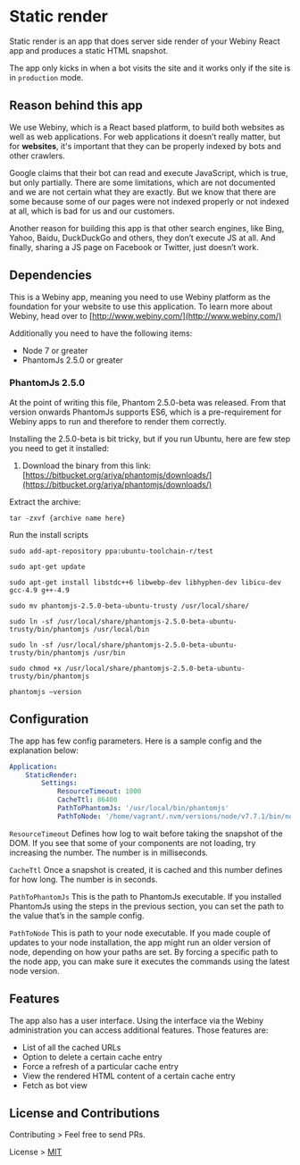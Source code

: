# Static render
Static render is an app that does server side render of your Webiny React app and produces a static HTML snapshot.

The app only kicks in when a bot visits the site and it works only if the site is in `production` mode.

## Reason behind this app
We use Webiny, which is a React based platform, to build both websites as well as web applications. For web applications it doesn’t really matter, but for  **websites**, it's important that they  can be properly indexed by bots and other crawlers.

Google claims that their bot can read and execute JavaScript, which is true, but only partially. There are some limitations, which are not documented and we are not certain what they are exactly. But we know that there are some because some of our pages were not indexed properly or not indexed at all, which is bad for us and our customers.

Another reason for building this app is that other search engines, like Bing, Yahoo, Baidu, DuckDuckGo and others, they don’t execute JS at all. And finally, sharing a JS page on Facebook or Twitter, just doesn’t work.

## Dependencies
This is a Webiny app, meaning you need to use Webiny platform as the foundation for your website to use this application. To learn more about Webiny, head over to [http://www.webiny.com/](http://www.webiny.com/)

Additionally you need to have the following items:
* Node 7 or greater
* PhantomJs 2.5.0 or greater

### PhantomJs 2.5.0
At the point of writing this file, Phantom 2.5.0-beta was released. From that version onwards PhantomJs supports ES6, which is a pre-requirement for Webiny apps to run and therefore to render them correctly.

Installing the 2.5.0-beta is bit tricky, but if you run Ubuntu, here are few step you need to get it installed:

1. Download the binary from this link:
[https://bitbucket.org/ariya/phantomjs/downloads/](https://bitbucket.org/ariya/phantomjs/downloads/)

Extract the archive:
```
tar -zxvf {archive name here}
```

Run the install scripts
```
sudo add-apt-repository ppa:ubuntu-toolchain-r/test

sudo apt-get update

sudo apt-get install libstdc++6 libwebp-dev libhyphen-dev libicu-dev gcc-4.9 g++-4.9

sudo mv phantomjs-2.5.0-beta-ubuntu-trusty /usr/local/share/

sudo ln -sf /usr/local/share/phantomjs-2.5.0-beta-ubuntu-trusty/bin/phantomjs /usr/local/bin

sudo ln -sf /usr/local/share/phantomjs-2.5.0-beta-ubuntu-trusty/bin/phantomjs /usr/bin

sudo chmod +x /usr/local/share/phantomjs-2.5.0-beta-ubuntu-trusty/bin/phantomjs

phantomjs —version
```

## Configuration
The app has few config parameters. Here is a sample config and the explanation below:

```yaml
Application:
    StaticRender:
        Settings:
            ResourceTimeout: 1000
            CacheTtl: 86400
            PathToPhantomJs: '/usr/local/bin/phantomjs'
            PathToNode: '/home/vagrant/.nvm/versions/node/v7.7.1/bin/node'
```

`ResourceTimeout`
Defines how log to wait before taking the snapshot of the DOM.
If you see that some of your components are not loading, try increasing the number.
The number is in milliseconds.

 `CacheTtl`
Once a snapshot is created, it is cached and this number defines for how long. The number is in seconds.

`PathToPhantomJs`
This is the path to PhantomJs executable. If you installed PhantomJs using the steps in the previous section, you can set the path to the value that’s in the sample config.

`PathToNode`
This is path to your node executable. If you made couple of updates to your node installation, the app might run an older version of node, depending on how your paths are set. By forcing a specific path to the node app, you can make sure it executes the commands using the latest node version.

## Features
The app also has a user interface. Using the interface via the Webiny administration you can access additional features. Those features are:
* List of all the cached URLs
* Option to delete a certain cache entry
* Force a refresh of a particular cache entry
* View the rendered HTML content of a certain cache entry
* Fetch as bot view

## License and Contributions

Contributing > Feel free to send PRs.

License > [MIT](LICENSE)
